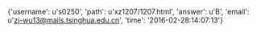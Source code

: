 {'username': u's0250', 'path': u'xz1207/1207.html', 'answer': u'B', 'email': u'zj-wu13@mails.tsinghua.edu.cn', 'time': '2016-02-28:14:07:13'}